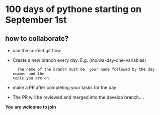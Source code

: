 # 100 days of pythone starting on September 1st

## how to collaborate?
* use the correct git flow
* Create a new branch every day. E.g. (moiwa-day-one-variables) <br>
      
	    The name of the branch must be  your name followed by the day number and the
      topic you are on
    
* make a PR after completing your tasks for the day
* The PR will be reviewed and merged into the develop branch....

**You are welcome to join**

